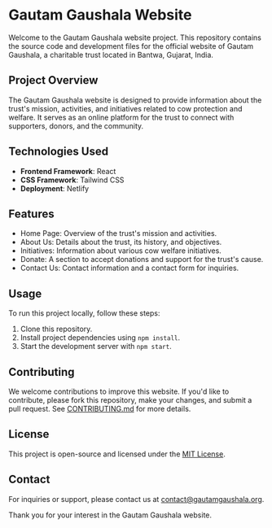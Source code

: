 # Gautam Gaushala Website

Welcome to the Gautam Gaushala website project. This repository contains the source code and development files for the official website of Gautam Gaushala, a charitable trust located in Bantwa, Gujarat, India.

## Project Overview

The Gautam Gaushala website is designed to provide information about the trust's mission, activities, and initiatives related to cow protection and welfare. It serves as an online platform for the trust to connect with supporters, donors, and the community.

## Technologies Used

- **Frontend Framework**: React
- **CSS Framework**: Tailwind CSS
- **Deployment**: Netlify

## Features

- Home Page: Overview of the trust's mission and activities.
- About Us: Details about the trust, its history, and objectives.
- Initiatives: Information about various cow welfare initiatives.
- Donate: A section to accept donations and support for the trust's cause.
- Contact Us: Contact information and a contact form for inquiries.

## Usage

To run this project locally, follow these steps:

1. Clone this repository.
2. Install project dependencies using `npm install`.
3. Start the development server with `npm start`.

## Contributing

We welcome contributions to improve this website. If you'd like to contribute, please fork this repository, make your changes, and submit a pull request. See [CONTRIBUTING.md](CONTRIBUTING.md) for more details.

## License

This project is open-source and licensed under the [MIT License](LICENSE.md).

## Contact

For inquiries or support, please contact us at [contact@gautamgaushala.org](mailto:contact@gautamgaushala.org).

Thank you for your interest in the Gautam Gaushala website.
